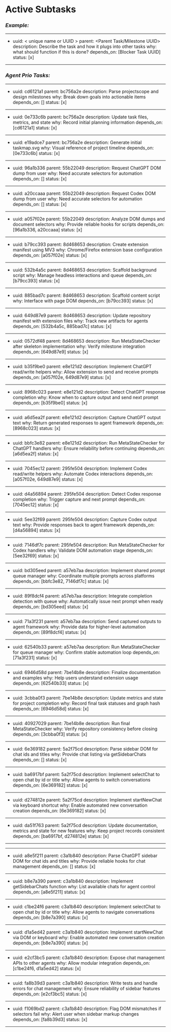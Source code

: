 # Active Subtasks

### ***Example:***
---
- uuid: < unique name or UUID >
  parent: <Parent Task/Milestone UUID>
  description: Describe the task and how it plugs into other tasks
  why: what should function if this is done?
  depends_on: [Blocker Task UUID]
  status: [x]
---

### ***Agent Prio Tasks:***
---
- uuid: cd6121a1
  parent: bc756a2e
  description: Parse projectscope and design milestones
  why: Break down goals into actionable items
  depends_on: []
  status: [x]
---
- uuid: 0e733c6b
  parent: bc756a2e
  description: Update task files, metrics, and state
  why: Record initial planning information
  depends_on: [cd6121a1]
  status: [x]
---
- uuid: e19adce7
  parent: bc756a2e
  description: Generate initial taskmap.svg
  why: Visual reference of project timeline
  depends_on: [0e733c6b]
  status: [x]
---
- uuid: 96a1b336
  parent: 55b22049
  description: Request ChatGPT DOM dump from user
  why: Need accurate selectors for automation
  depends_on: []
  status: [x]
---
- uuid: a20ccaaa
  parent: 55b22049
  description: Request Codex DOM dump from user
  why: Need accurate selectors for automation
  depends_on: []
  status: [x]
---
- uuid: a057f02e
  parent: 55b22049
  description: Analyze DOM dumps and document selectors
  why: Provide reliable hooks for scripts
  depends_on: [96a1b336, a20ccaaa]
  status: [x]
---
- uuid: b79cc393
  parent: 8d468653
  description: Create extension manifest using MV3
  why: Chrome/Firefox extension base configuration
  depends_on: [a057f02e]
  status: [x]
---
- uuid: 532b4a5c
  parent: 8d468653
  description: Scaffold background script
  why: Manage headless interactions and queue
  depends_on: [b79cc393]
  status: [x]
---
- uuid: 885bad7c
  parent: 8d468653
  description: Scaffold content script
  why: Interface with page DOM
  depends_on: [b79cc393]
  status: [x]
---
- uuid: 649d87e9
  parent: 8d468653
  description: Update repository manifest with extension files
  why: Track new artifacts for agents
  depends_on: [532b4a5c, 885bad7c]
  status: [x]
---
- uuid: 0572df48
  parent: 8d468653
  description: Run MetaStateChecker after skeleton implementation
  why: Verify milestone integration
  depends_on: [649d87e9]
  status: [x]
---
- uuid: b35f9be0
  parent: e8e121d2
  description: Implement ChatGPT read/write helpers
  why: Allow extension to send and receive prompts
  depends_on: [a057f02e, 649d87e9]
  status: [x]
---
- uuid: 8968c023
  parent: e8e121d2
  description: Detect ChatGPT response completion
  why: Know when to capture output and send next prompt
  depends_on: [b35f9be0]
  status: [x]
---
- uuid: a6d5ea2f
  parent: e8e121d2
  description: Capture ChatGPT output text
  why: Return generated responses to agent framework
  depends_on: [8968c023]
  status: [x]
---
- uuid: bbfc3e82
  parent: e8e121d2
  description: Run MetaStateChecker for ChatGPT handlers
  why: Ensure reliability before continuing
  depends_on: [a6d5ea2f]
  status: [x]
---
- uuid: 7045ec12
  parent: 295fe504
  description: Implement Codex read/write helpers
  why: Automate Codex interactions
  depends_on: [a057f02e, 649d87e9]
  status: [x]
---
- uuid: d4a56894
  parent: 295fe504
  description: Detect Codex response completion
  why: Trigger capture and next prompt
  depends_on: [7045ec12]
  status: [x]
---
- uuid: 5ee32f69
  parent: 295fe504
  description: Capture Codex output text
  why: Provide responses back to agent framework
  depends_on: [d4a56894]
  status: [x]
---
- uuid: 7146df7c
  parent: 295fe504
  description: Run MetaStateChecker for Codex handlers
  why: Validate DOM automation stage
  depends_on: [5ee32f69]
  status: [x]
---
- uuid: bd305eed
  parent: a57eb7aa
  description: Implement shared prompt queue manager
  why: Coordinate multiple prompts across platforms
  depends_on: [bbfc3e82, 7146df7c]
  status: [x]
---
- uuid: 89f8dcf4
  parent: a57eb7aa
  description: Integrate completion detection with queue
  why: Automatically issue next prompt when ready
  depends_on: [bd305eed]
  status: [x]
---
- uuid: 71a3f231
  parent: a57eb7aa
  description: Send captured outputs to agent framework
  why: Provide data for higher-level automation
  depends_on: [89f8dcf4]
  status: [x]
---
- uuid: 62540b33
  parent: a57eb7aa
  description: Run MetaStateChecker for queue manager
  why: Confirm stable automation loop
  depends_on: [71a3f231]
  status: [x]
---
- uuid: 6946d58d
  parent: 7be14b8e
  description: Finalize documentation and examples
  why: Help users understand extension usage
  depends_on: [62540b33]
  status: [x]
---
- uuid: 3cbba0f3
  parent: 7be14b8e
  description: Update metrics and state for project completion
  why: Record final task statuses and graph hash
  depends_on: [6946d58d]
  status: [x]
---
- uuid: 40927029
  parent: 7be14b8e
  description: Run final MetaStateChecker
  why: Verify repository consistency before closing
  depends_on: [3cbba0f3]
  status: [x]
---
- uuid: 6e369182
  parent: 5a2f75cd
  description: Parse sidebar DOM for chat ids and titles
  why: Provide chat listing via getSidebarChats
  depends_on: []
  status: [x]
---
- uuid: ba6917bf
  parent: 5a2f75cd
  description: Implement selectChat to open chat by id or title
  why: Allow agents to switch conversations
  depends_on: [6e369182]
  status: [x]
---
- uuid: d274812e
  parent: 5a2f75cd
  description: Implement startNewChat via keyboard shortcut
  why: Enable automated new conversation creation
  depends_on: [6e369182]
  status: [x]
---
- uuid: da51f763
  parent: 5a2f75cd
  description: Update documentation, metrics and state for new features
  why: Keep project records consistent
  depends_on: [ba6917bf, d274812e]
  status: [x]
---
---
- uuid: a8e5f211
  parent: c3a1b840
  description: Parse ChatGPT sidebar DOM for chat ids and titles
  why: Provide reliable hooks for chat management
  depends_on: []
  status: [x]
---
- uuid: b8e7a390
  parent: c3a1b840
  description: Implement getSidebarChats function
  why: List available chats for agent control
  depends_on: [a8e5f211]
  status: [x]
---
- uuid: c1be24f6
  parent: c3a1b840
  description: Implement selectChat to open chat by id or title
  why: Allow agents to navigate conversations
  depends_on: [b8e7a390]
  status: [x]
---
- uuid: d1a5ed42
  parent: c3a1b840
  description: Implement startNewChat via DOM or keyboard
  why: Enable automated new conversation creation
  depends_on: [b8e7a390]
  status: [x]
---
- uuid: e2cf3bc5
  parent: c3a1b840
  description: Expose chat management APIs to other agents
  why: Allow modular integration
  depends_on: [c1be24f6, d1a5ed42]
  status: [x]
---
- uuid: fa8b39d3
  parent: c3a1b840
  description: Write tests and handle errors for chat management
  why: Ensure reliability of sidebar features
  depends_on: [e2cf3bc5]
  status: [x]
---
- uuid: f1069bd2
  parent: c3a1b840
  description: Flag DOM mismatches if selectors fail
  why: Alert user when sidebar markup changes
  depends_on: [fa8b39d3]
  status: [x]
---
